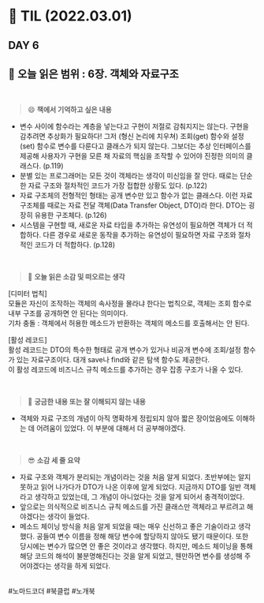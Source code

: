 # :pencil: TIL (2022.03.01)
## DAY 6
:book: 오늘 읽은 범위 : 6장. 객체와 자료구조
---
<br>

> :smile: **책에서 기억하고 싶은 내용**
 + 변수 사이에 함수라는 계층을 넣는다고 구현이 저절로 감춰지지는 않는다. 구현을 감추려면 추상화가 필요하다! 그저 (형신 논리에 치우쳐) 조회(get) 함수와 설정(set) 함수로 변수를 다룬다고 클래스가 되지 않는다. 그보더는 추상 인터페이스를 제공해 사용자가 구현을 모른 채 자료의 핵심을 조작할 수 있어야 진정한 의미의 클래스다. (p.119)
 + 분별 있는 프로그래머는 모든 것이 객체라는 생각이 미신임을 잘 안다. 때로는 단순한 자료 구조와 절차적인 코드가 가장 접합한 상황도 있다. (p.122)
 + 자료 구조체의 전형적인 형태는 공개 변수만 있고 함수가 없는 클래스다. 이런 자료 구조체를 때로는 자료 전달 객체(Data Transfer Object, DTO)라 한다. DTO는 굉장히 유용한 구조체다. (p.126)
 + 시스템을 구현할 때, 새로운 자료 타입을 추가하는 유연성이 필요하면 객체가 더 적합하다. 다른 경우로 새로운 동작을 추가하는 유연성이 필요하면 자료 구조와 절차적인 코드가 더 적합하다. (p.128)
 
 <br>
 
> :thinking: **오늘 읽은 소감 및 떠오르는 생각**  

  [디미터 법칙]  
  모듈은 자신이 조작하는 객체의 속사정을 몰라냐 한다는 법칙으로, 객체는 조회 함수로 내부 구조를 공개하면 안 된다는 의미이다.  
  기차 충돌 : 객체에서 허용한 메소드가 반환하는 객체의 메소드를 호출해서는 안 된다.
  
  [활성 레코드]  
  활성 레코드는 DTO의 특수한 형태로 공개 변수가 있거나 비공개 변수에 조회/설정 함수가 있는 자료구조이다. 대개 save나 find와 같은 탐색 함수도 제공한다.  
  이 활성 레코드에 비즈니스 규칙 메소드를 추가하는 경우 잡종 구조가 나올 수 있다.

 <br>

> :mag_right: **궁금한 내용 또는 잘 이해되지 않는 내용**
 + 객체와 자료 구조의 개념이 아직 명확하게 정립되지 않아 짧은 장이었음에도 이해하는 데 어려움이 있었다. 이 부분에 대해서 더 공부해야겠다.
 
 <br>
 
> :sunglasses: **소감 세 줄 요약**
 + 자료 구조와 객체가 분리되는 개념이라는 것을 처음 알게 되었다. 초반부에는 알지 못하고 읽어 나가다가 DTO가 나온 이후에 알게 되었다. 지금까지 DTO를 일반 객체라고 생각하고 있었는데, 그 개념이 아니었다는 것을 알게 되어서 충격적이었다.
 + 앞으로는 의식적으로 비즈니스 규칙 메소드를 가진 클래스만 객체라고 부르려고 해야겠다는 생각이 들었다.
 + 메소드 체이닝 방식을 처음 알게 되었을 때는 매우 신선하고 좋은 기술이라고 생각했다. 공들여 변수 이름을 정해 해당 변수에 할당하지 않아도 됐기 때문이다. 또한 당시에는 변수가 많으면 안 좋은 것이라고 생각했다. 하지만, 메소드 체이닝을 통해 해당 코드의 해석이 불분명해진다는 것을 알게 되었고, 웬만하면 변수를 생성해 주어야겠다는 생각을 하게 되었다.
 
 <br>
 #노마드코더 #북클럽 #노개북